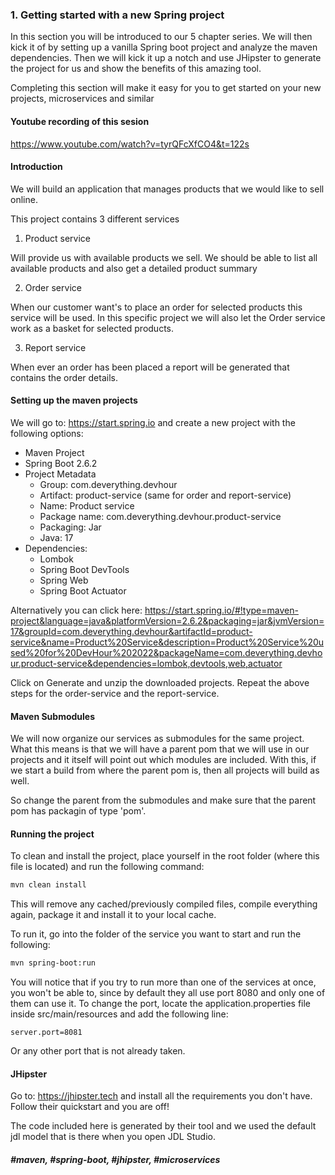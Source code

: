 ### 1. Getting started with a new Spring project
In this section you will be introduced to our 5 chapter series. We will then kick it of by setting up a vanilla Spring boot project and analyze the maven dependencies. Then we will kick it up a notch and use JHipster to generate the project for us and show the benefits of this amazing tool.

Completing this section will make it easy for you to get started on your new projects, microservices and similar

#### Youtube recording of this sesion
https://www.youtube.com/watch?v=tyrQFcXfCO4&t=122s

#### Introduction
We will build an application that manages products that we would like to sell online.

This project contains 3 different services

1. Product service

 Will provide us with available products we sell. We should be able to list all available products and also get a detailed product summary

2. Order service

 When our customer want's to place an order for selected products this service will be used. In this specific project we will also let the Order service work as a basket for selected products.

3. Report service

 When ever an order has been placed a report will be generated that contains the order details.

#### Setting up the maven projects

We will go to: https://start.spring.io and create a new project with the following options:
 - Maven Project
 - Spring Boot 2.6.2
 - Project Metadata
    - Group: com.deverything.devhour
    - Artifact: product-service (same for order and report-service)
    - Name: Product service
    - Package name: com.deverything.devhour.product-service
    - Packaging: Jar
    - Java: 17
 - Dependencies:
    - Lombok
    - Spring Boot DevTools
    - Spring Web
    - Spring Boot Actuator
    
Alternatively you can click here: https://start.spring.io/#!type=maven-project&language=java&platformVersion=2.6.2&packaging=jar&jvmVersion=17&groupId=com.deverything.devhour&artifactId=product-service&name=Product%20Service&description=Product%20Service%20used%20for%20DevHour%202022&packageName=com.deverything.devhour.product-service&dependencies=lombok,devtools,web,actuator

Click on Generate and unzip the downloaded projects.
Repeat the above steps for the order-service and the report-service.

#### Maven Submodules

We will now organize our services as submodules for the same project. What this means is that we will have a parent pom that we will use in our projects and it itself will point out which modules are included.
With this, if we start a build from where the parent pom is, then all projects will build as well.

So change the parent from the submodules and make sure that the parent pom has packagin of type 'pom'.

#### Running the project

To clean and install the project, place yourself in the root folder (where this file is located) and run the following command:

```bash
mvn clean install
```

This will remove any cached/previously compiled files, compile everything again, package it and install it to your local cache.

To run it, go into the folder of the service you want to start and run the following:

```bash
mvn spring-boot:run
```
You will notice that if you try to run more than one of the services at once, you won't be able to, since by default they all use port 8080 and only one of them can use it.
To change the port, locate the application.properties file inside src/main/resources and add the following line:

````
server.port=8081
````

Or any other port that is not already taken.

#### JHipster

Go to: https://jhipster.tech and install all the requirements you don't have.
Follow their quickstart and you are off!

The code included here is generated by their tool and we used the default jdl model that is there when you open JDL Studio.

##### #maven, #spring-boot, #jhipster, #microservices
